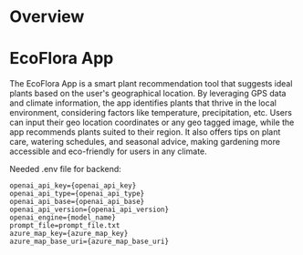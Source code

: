 # Overview
# EcoFlora App
The EcoFlora App is a smart plant recommendation tool that suggests ideal plants based on the user's geographical location. By leveraging GPS data and climate information, the app identifies plants that thrive in the local environment, considering factors like temperature, precipitation, etc. Users can input their geo location coordinates or any geo tagged image, while the app recommends plants suited to their region. It also offers tips on plant care, watering schedules, and seasonal advice, making gardening more accessible and eco-friendly for users in any climate.

Needed .env file for backend:

```
openai_api_key={openai_api_key}
openai_api_type={openai_api_type}
openai_api_base={openai_api_base}
openai_api_version={openai_api_version}
openai_engine={model_name}
prompt_file=prompt_file.txt
azure_map_key={azure_map_key}
azure_map_base_uri={azure_map_base_uri}
```

